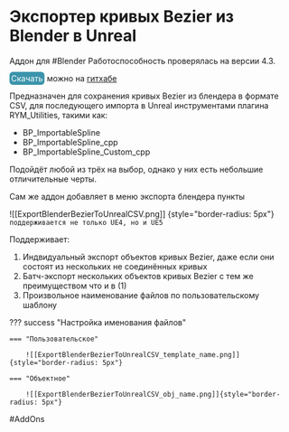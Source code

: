 # Экспортер кривых Bezier из Blender в Unreal

Аддон для #Blender Работоспособность проверялась на версии 4.3. 

<mark style="color:hsl(0, 0%, 100%);background-color:hsl(192, 49%, 45%);border-radius: 6px;padding: 3px;">Скачать</mark> можно на [гитхабе](https://github.com/Branskugel/BlenderBezierToUnrealCSV/releases/download/v.0.1/Blender_4.3_Export_BezierCSV_For_UE.zip)

Предназначен для сохранения кривых Bezier из блендера в формате CSV, для последующего импорта в Unreal инструментами плагина RYM_Utilities, такими как:
- BP_ImportableSpline
- BP_ImportableSpline_cpp
- BP_ImportableSpline_Custom_cpp

Подойдёт любой из трёх на выбор, однако у них есть небольшие отличительные черты.

Сам же аддон добавляет в меню экспорта блендера пункты

![[ExportBlenderBezierToUnrealCSV.png]]
{style="border-radius: 5px"} `поддерживается не только UE4, но и UE5`

Поддерживает:
1. Индвидуальный экспорт объектов кривых Bezier, даже если они состоят из нескольких не соединённых кривых
2. Батч-экспорт нескольких объектов кривых Bezier с тем же преимуществом что и в (1)
3. Произвольное наименование файлов по пользовательскому шаблону


??? success "Настройка именования файлов"

    === "Пользовательское"
    
        ![[ExportBlenderBezierToUnrealCSV_template_name.png]]{style="border-radius: 5px"}
    
    === "Объектное"
    
        ![[ExportBlenderBezierToUnrealCSV_obj_name.png]]{style="border-radius: 5px"}       


#AddOns
